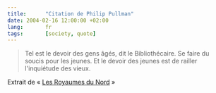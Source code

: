 ```yaml
---
title:      "Citation de Philip Pullman"
date: 2004-02-16 12:00:00 +02:00
lang:       fr
tags:       [society, quote]
---
```


> Tel est le devoir des gens âgés, dit le Bibliothécaire. Se faire du soucis pour les jeunes. Et le devoir des jeunes est de railler l'inquiétude des vieux.

Extrait de « [Les Royaumes du Nord](http://www.amazon.fr/exec/obidos/ASIN/2070541886/phpheaven-21) »

